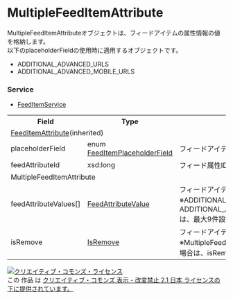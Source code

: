# MultipleFeedItemAttribute
MultipleFeedItemAttributeオブジェクトは、フィードアイテムの属性情報の値を格納します。<br>
以下のplaceholderFieldの使用時に適用するオブジェクトです。<br>
+ ADDITIONAL_ADVANCED_URLS
+ ADDITIONAL_ADVANCED_MOBILE_URLS

### Service
+ [FeedItemService](../services/FeedItemService.md)

<table>
 <tr>
  <th>Field</th>
  <th>Type</th>
  <th>Description</th>
  <th>response</th>
  <th>get</th>
  <th>add</th>
  <th>set</th>
  <th>remove</th>
 </tr>
 <tr>
  <td colspan="8"><a href="./FeedItemAttribute.md">FeedItemAttribute</a>(inherited)</td>
 </tr>
 <tr>
  <td>placeholderField</td>
  <td>enum <a href="./FeedItemPlaceholderField.md">FeedItemPlaceholderField</a></td>
  <td>フィードアイテム情報の種類です。</td>
  <td colspan="5"></td>
 </tr>
 <tr>
  <td>feedAttributeId</td>
  <td>xsd:long</td>
  <td>フィード属性IDです。</td>
  <td colspan="5"></td>
 </tr>
 <tr>
  <td colspan="8">MultipleFeedItemAttribute</td>
 </tr>
<tr>
<td>feedAttributeValues[]</td><td><a href="./FeedAttributeValue.md">FeedAttributeValue</a></td><td>フィードアイテム情報の値です。<br>
※ADDITIONAL_ADVANCED_URLSおよびADDITIONAL_ADVANCED_MOBILE_URLSは、最大9件設定できます。
</td>
<td>yes</td><td>-</td><td>Requirement</td><td>Requirement<br>
<td>-</td>
</tr>
<tr>
<td>isRemove</td><td><a href="./IsRemove.md">IsRemove</a></td><td>フィードアイテムを削除します。<br>
※MultipleFeedAttributeValueを削除する場合は、isRemove=TRUEを指定します。</td>
<td>-</td><td>-</td><td>-</td><td>Optional</td><td>-</td>
</tr>
</table>

<a rel="license" href="http://creativecommons.org/licenses/by-nd/2.1/jp/"><img alt="クリエイティブ・コモンズ・ライセンス" style="border-width:0" src="https://i.creativecommons.org/l/by-nd/2.1/jp/88x31.png" /></a><br />この 作品 は <a rel="license" href="http://creativecommons.org/licenses/by-nd/2.1/jp/">クリエイティブ・コモンズ 表示 - 改変禁止 2.1 日本 ライセンスの下に提供されています。</a>
